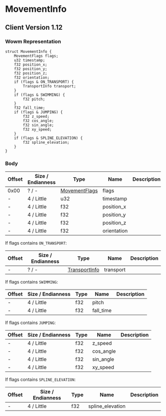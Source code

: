 # MovementInfo
## Client Version 1.12

### Wowm Representation
```rust,ignore
struct MovementInfo {
    MovementFlags flags;
    u32 timestamp;
    f32 position_x;
    f32 position_y;
    f32 position_z;
    f32 orientation;
    if (flags & ON_TRANSPORT) {
        TransportInfo transport;
    }
    if (flags & SWIMMING) {
        f32 pitch;
    }
    f32 fall_time;
    if (flags & JUMPING) {
        f32 z_speed;
        f32 cos_angle;
        f32 sin_angle;
        f32 xy_speed;
    }
    if (flags & SPLINE_ELEVATION) {
        f32 spline_elevation;
    }
}
```
### Body
| Offset | Size / Endianness | Type | Name | Description |
| ------ | ----------------- | ---- | ---- | ----------- |
| 0x00 | ? / - | [MovementFlags](movementflags.md) | flags |  |
| - | 4 / Little | u32 | timestamp |  |
| - | 4 / Little | f32 | position_x |  |
| - | 4 / Little | f32 | position_y |  |
| - | 4 / Little | f32 | position_z |  |
| - | 4 / Little | f32 | orientation |  |

If flags contains `ON_TRANSPORT`:

| Offset | Size / Endianness | Type | Name | Description |
| ------ | ----------------- | ---- | ---- | ----------- |
| - | ? / - | [TransportInfo](transportinfo.md) | transport |  |

If flags contains `SWIMMING`:

| Offset | Size / Endianness | Type | Name | Description |
| ------ | ----------------- | ---- | ---- | ----------- |
| - | 4 / Little | f32 | pitch |  |
| - | 4 / Little | f32 | fall_time |  |

If flags contains `JUMPING`:

| Offset | Size / Endianness | Type | Name | Description |
| ------ | ----------------- | ---- | ---- | ----------- |
| - | 4 / Little | f32 | z_speed |  |
| - | 4 / Little | f32 | cos_angle |  |
| - | 4 / Little | f32 | sin_angle |  |
| - | 4 / Little | f32 | xy_speed |  |

If flags contains `SPLINE_ELEVATION`:

| Offset | Size / Endianness | Type | Name | Description |
| ------ | ----------------- | ---- | ---- | ----------- |
| - | 4 / Little | f32 | spline_elevation |  |
